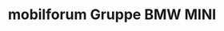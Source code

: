 ---
title: "mobilforum Gruppe BMW MINI"
url: /freiberg/mobilforum-gruppe-bmw-mini/
shop: Autohaus
---